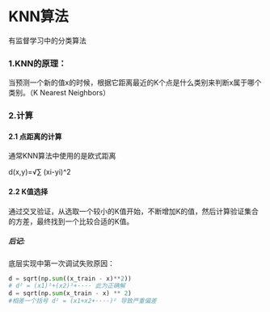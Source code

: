 # KNN算法

有监督学习中的分类算法

### 1.KNN的原理：

当预测一个新的值x的时候，根据它距离最近的K个点是什么类别来判断x属于哪个类别。（K Nearest Neighbors）



### 2.计算

#### 	2.1 点距离的计算

通常KNN算法中使用的是欧式距离

d(x,y)=√∑ (xi-yi)^2



#### 	2.2 K值选择

通过交叉验证，从选取一个较小的K值开始，不断增加K的值，然后计算验证集合的方差，最终找到一个比较合适的K值。



##### 后记:

底层实现中第一次调试失败原因：

```python
d = sqrt(np.sum((x_train - x)**2)) 
# d² = (x1)²+(x2)²+···· 此为正确解
d = sqrt(np.sum(x_train - x) ** 2)
#相差一个括号 d² = (x1+x2+····)² 导致严重偏差
```

